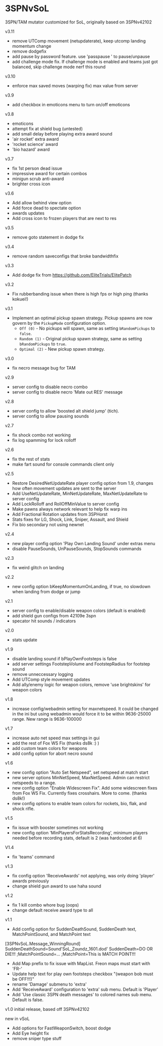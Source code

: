 # 3SPNvSoL
3SPN/TAM mutator customized for SoL, originally based on 3SPNv42102


v3.11
- remove UTComp movement (netupdaterate), keep utcomp landing momentum change
- remove dodgefix
- add pause by password feature.  use 'passpause <passwd>' to pause/unpause
- add challenge mode fix.  If challenge mode is enabled and teams just got balanced, skip challenge mode nerf this round

v3.10
- enforce max saved moves (warping fix) max value from server

v3.9
- add checkbox in emoticons menu to turn on/off emoticons

v3.8
- emoticons
- attempt fix at shield bug (untested)
- add small delay before playing extra award sound
- 'air rocket' extra award
- 'rocket science' award
- 'bio hazard' award

v3.7
- fix 1st person dead issue
- impressive award for certain combos
- minigun scrub anti-award
- brighter cross icon

v3.6
- Add allow behind view option
- Add force dead to spectate option
- awards updates
- Add cross icon to frozen players that are next to res

v3.5
- remove goto statement in dodge fix

v3.4
- remove random saveconfigs that broke bandwidthfix 

v3.3
- Add dodge fix from https://github.com/EliteTrials/ElitePatch 

v3.2
- Fix rubberbanding issue when there is high fps or high ping (thanks kokuei!)

v3.1
- Implement an optimal pickup spawn strategy. Pickup spawns are now govern by the `PickupMode` configuration option.
  - `Off (0)` - No pickups will spawn, same as setting `bRandomPickups` to `false`.
  - `Random (1)` - Original pickup spawn strategy, same as setting `bRandomPickups` to `true`.
  - `Optimal (2)` - New pickup spawn strategy.

v3.0
- fix necro message bug for TAM

v2.9
- server config to disable necro combo
- server config to disable necro 'Mate out RES' message

v2.8
- server config to allow 'boosted alt shield jump' (tich).  
- server config to allow pausing sounds

v2.7
- fix shock combo not working
- fix log spamming for lock rolloff

v2.6
- fix the rest of stats
- make fart sound for console commands client only

v2.5
- Restore DesiredNetUpdateRate player config option from 1.9, changes how often movement updates are sent to the server
- Add UseNetUpdateRate, MinNetUpdateRate, MaxNetUpdateRate to server config
- Add LockRolloff and RollOffMinValue to server config
- Make pawns always network relevant to help fix warp ins
- Add Fractional Rotation updates from 3SPHorst
- Stats fixes for LG, Shock, Link, Sniper, Assault, and Shield
- Fix bio secondary not using newnet

v2.4
- new player config option 'Play Own Landing Sound' under extras menu
- disable PauseSounds, UnPauseSounds, StopSounds commands

v2.3
- fix weird glitch on landing

v2.2
- new config option bKeepMomentumOnLanding, if true, no slowdown when landing from dodge or jump

v2.1
- server config to enable/disable weapon colors (default is enabled)
- add shield gun configs from 42109e 3spn
- specator hit sounds / indicators

v2.0
- stats update

v1.9
- disable landing sound if bPlayOwnFootsteps is false
- add server settings FootstepVolume and FootstepRadius for footstep sound
- remove unneccessary logging
- Add UTComp style movement updates
- Add ally/enemy logic for weapon colors, remove 'use brightskins' for weapon colors

v1.8
- increase config/webadmin setting for maxnetspeed.  It could be changed in the ini but using webadmin 
would force it to be within 9636-25000 range.  New range is 9636-100000

v1.7
- increase auto net speed max settings in gui
- add the rest of Fox WS Fix (thanks ds8k :) )
- add custom team colors for weapons
- add config option for abort necro sound

v1.6
- new config option "Auto Set Netspeed", set netspeed at match start
- new server options MinNetSpeed, MaxNetSpeed.  Admin can restrict netspeeds to a range.  
- new config option "Enable Widescreen Fix".  Add some widescreen fixes from Fox WS Fix.  Currently fixes crosshairs.  More to come.  (thanks ds8k!)
- new config options to enable team colors for rockets, bio, flak, and shock rifle.  

v1.5
- fix issue with booster sometimes not working
- new config option 'MinPlayersForStatsRecording', minimum players needed before recording stats, default is 2 (was hardcoded at 6)

V1.4
- fix 'teams' command

v1.3
- fix config option 'ReceiveAwards' not applying, was only doing 'player' awards previously
- change shield gun award to use haha sound

v1.2
- fix 1 kill combo whore bug (oops)
- change default receive award type to all

v1.1
- Add config option for SuddenDeathSound, SuddenDeath text, MatchPointSound, and MatchPoint text

[3SPNvSoL.Message_WinningRound]
SuddenDeathSound=Sound'SoL_Zoundz_1601.dod'
SuddenDeath=DO OR DIE!!!
;MatchPointSound=...
;MatchPoint=This is MATCH POINT!!!

- Add Map prefix to fix issue with MapList.  Freon maps must start with 'FR-'
- Update help text for play own footsteps checkbox "(weapon bob must be OFF!!!)"
- rename 'Damage' submenu to 'extra'
- Add 'ReceiveAward' configuration to 'extra' sub menu.  Default is 'Player'
- Add 'Use classic 3SPN death messages' to colored names sub menu. Default is false.


v1.0 initial release, based off 3SPNv42102

new in vSoL
- Add options for FastWeaponSwitch, boost dodge
- Add Eye height fix
- remove sniper type stuff
